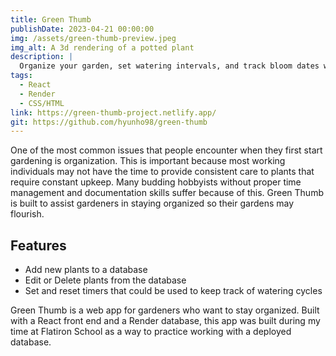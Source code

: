 ```yaml
---
title: Green Thumb
publishDate: 2023-04-21 00:00:00
img: /assets/green-thumb-preview.jpeg
img_alt: A 3d rendering of a potted plant
description: |
  Organize your garden, set watering intervals, and track bloom dates with ease.
tags:
  - React
  - Render
  - CSS/HTML
link: https://green-thumb-project.netlify.app/
git: https://github.com/hyunho98/green-thumb
---
```

One of the most common issues that people encounter when they first start gardening is organization. This is important because most working individuals may not have the time to provide consistent care to plants that require constant upkeep. Many budding hobbyists without proper time management and documentation skills suffer because of this. Green Thumb is built to assist gardeners in staying organized so their gardens may flourish.

## Features
- Add new plants to a database
- Edit or Delete plants from the database
- Set and reset timers that could be used to keep track of watering cycles

Green Thumb is a web app for gardeners who want to stay organized. Built with a React front end and a Render database, this app was built during my time at Flatiron School as a way to practice working with a deployed database.

